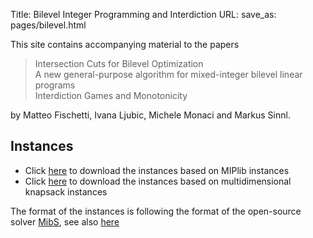Title: Bilevel Integer Programming and Interdiction
URL:
save_as: pages/bilevel.html

This site contains accompanying material to the papers

> Intersection Cuts for Bilevel Optimization  
> A new general-purpose algorithm for mixed-integer bilevel linear programs  
> Interdiction Games and Monotonicity  

by Matteo Fischetti, Ivana Ljubic, Michele Monaci and Markus Sinnl.

## Instances

* Click [here][1] to download the instances based on MIPlib instances 
* Click [here][1] to download the instances based on multidimensional knapsack instances

The format of the instances is following the format of the open-source solver [MibS][2], see also [here][3]

[1]: http://homepage.univie.ac.at/markus.sinnl/wp-content/uploads/2015/11/data_for_MPB_paper.zip
[2]: https://github.com/tkralphs/MiBS
[3]: http://coral.ise.lehigh.edu/data-sets/bilevel-instances/
